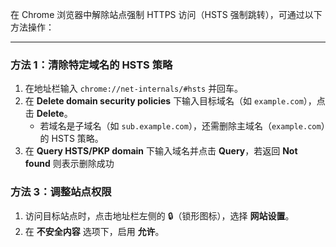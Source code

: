在 Chrome 浏览器中解除站点强制 HTTPS 访问（HSTS 强制跳转），可通过以下方法操作：

---

### **方法 1：清除特定域名的 HSTS 策略**

1. 在地址栏输入 `chrome://net-internals/#hsts` 并回车。
2. 在 **Delete domain security policies** 下输入目标域名（如 `example.com`），点击 **Delete**。
    - 若域名是子域名（如 `sub.example.com`），还需删除主域名（`example.com`）的 HSTS 策略。
3. 在 **Query HSTS/PKP domain** 下输入域名并点击 **Query**，若返回 **Not found** 则表示删除成功

### **方法 3：调整站点权限**

1. 访问目标站点时，点击地址栏左侧的 🔒（锁形图标），选择 **网站设置**。
2. 在 **不安全内容** 选项下，启用 **允许**。